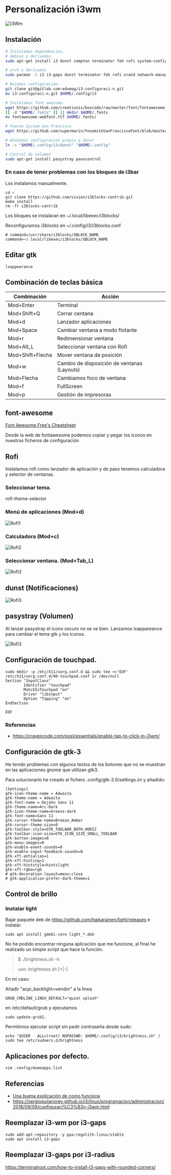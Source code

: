 # Personalización i3wm

![I3Wm](./img/Screenshot-01.png)

## Instalación

```bash
# Instalamos dependencias.
# debian o derivadas.
sudo apt-get install i3 dunst compton terminator feh rofi system-config-printer gdebi-core network-manager-gnome xrand keychain

# arch o derivadas
sudo pacman -S i3 i3-gaps dunst terminator feh rofi xrand network-manager-applet keychain

# Bajamos configuración.
git clone git@gitlab.com:edumag/i3-configuraci-n.git
mv i3-configuraci-n.git $HOME/.config/i3

# Instalamos font awesome.
wget https://github.com/creationix/boxcode/raw/master/font/fontawesome-webfont.ttf
[[ -d "$HOME/.fonts" ]] || mkdir $HOME/.fonts
mv fontawesome-webfont.ttf $HOME/.fonts/

# Fuente System San Francisco
wget https://github.com/supermarin/YosemiteSanFranciscoFont/blob/master/System%20San%20Francisco%20Display%20Regular.ttf?raw=true -o "$HOME/.fonts/System San Francisco Display Regular.ttf"

# Añadimos configuración propia a dunst
ln -s "$HOME/.config/i3/dunst" "$HOME/.config"

# Control de volumen
sudo apt-get install pasystray pavucontrol
```

### En caso de tener problemas con los bloques de i3bar

Los instalamos manualmente.

```
cd ~
git clone https://github.com/vivien/i3blocks-contrib.git
make install
rm -fr i3blocks-contrib
```

Los bloques se instalaran en ~/.local/libexec/i3blocks/

Reconfiguramos i3blocks en ~/.config/i3/i3blocks.conf

```
# command=/usr/share/i3blocks/$BLOCK_NAME
command=~/.local/libexec/i3blocks/$BLOCK_NAME
```

## Editar gtk

```
lxappearance
```

## Combinación de teclas básica

| Combinación      | Acción                                      |
| ---------------- | ------------------------------------------- |
| Mod+Enter        | Terminal                                    |
| Mod+Shift+Q      | Cerrar centana                              |
| Mod+d            | Lanzador aplicaciones                       |
| Mod+Space        | Cambiar ventana a modo flotante             |
| Mod+r            | Redimensionar ventana                       |
| Mod+Alt_L        | Seleccionar ventana con Rofi                |
| Mod+Shift+Flecha | Mover ventana de posición                   |
| Mod+w            | Cambio de disposición de ventanas (Layouts) |
| Mod+Flecha       | Cambiamos foco de ventana                   |
| Mod+f            | FullScreen                                  |
| Mod+p            | Gestión de impresoras                       |

## font-awesome

[Font Awesome Free's Cheatsheet](https://fontawesome.com/cheatsheet?from=io)

Desde la web de fontawesome podemos copiar y pegar los iconos en nuestros
ficheros de configuración

## Rofi

Instalamos rofi como lanzador de aplicación
y de paso tenemos calculadora y selector de
ventanas.

### Seleccionar tema.

rofi-theme-selector

### Menú de aplicaciones (Mod+d)

![Rofi1](./img/i3wm-02.png)

### Calculadora (Mod+c)

![Rofi2](./img/i3wm-03.png)

### Seleccionar ventana. (Mod+Tab_L)

![Rofi3](./img/i3wm-04.png)

## dunst (Notificaciones)

![Rofi3](./img/i3wm-05.png)

## pasystray (Volumen)

Al lanzar pasystray el icono oscuro no se ve bien.
Lanzamos lxappareance para cambiar el tema gtk y los iconos.

![Rofi3](./img/i3wm-06.png)

## Configuración de touchpad.

```
sudo mkdir -p /etc/X11/xorg.conf.d && sudo tee <<'EOF' /etc/X11/xorg.conf.d/90-touchpad.conf 1> /dev/null
Section "InputClass"
        Identifier "touchpad"
        MatchIsTouchpad "on"
        Driver "libinput"
        Option "Tapping" "on"
EndSection

EOF
```
### Referencias

- https://cravencode.com/post/essentials/enable-tap-to-click-in-i3wm/

## Configuración de gtk-3

He tenido problemas con algunos textos de los botones que no se muestran en las aplicaciones gnome que utilizan gtk3.

Para solucionarlo he creado el fichero .config/gtk-3.0/settings.ini y añadido:

```
[Settings]
gtk-icon-theme-name = Adwaita
gtk-theme-name = Adwaita
gtk-font-name = DejaVu Sans 11
gtk-theme-name=Arc-Dark
gtk-icon-theme-name=breeze-dark
gtk-font-name=Sans 11
gtk-cursor-theme-name=Breeze_Amber
gtk-cursor-theme-size=0
gtk-toolbar-style=GTK_TOOLBAR_BOTH_HORIZ
gtk-toolbar-icon-size=GTK_ICON_SIZE_SMALL_TOOLBAR
gtk-button-images=0
gtk-menu-images=0
gtk-enable-event-sounds=0
gtk-enable-input-feedback-sounds=0
gtk-xft-antialias=1
gtk-xft-hinting=1
gtk-xft-hintstyle=hintslight
gtk-xft-rgba=rgb
# gtk-decoration-layout=menu:close
# gtk-application-prefer-dark-theme=1

```

## Control de brillo

### Instalar light

Bajar paquete deb de https://github.com/haikarainen/light/releases e instalar.

```
sudo apt install gdebi-core light_*.deb
```

No he podido encontrar ninguna aplicación que me funcione, al final he realizado un simple script que hace la función.

> $ ./brightness.sh -h
>
> uso: brightness.sh [+|-]

En mi caso:

Añadir "acpi_backlight=vendor" a la linea

```
GRUB_CMDLINE_LINUX_DEFAULT="quiet splash"
```

en /etc/default/grub y ejecutamos

`sudo update-grub2.`

Permitimos ejecutar script sin pedir contraseña desde sudo:

```
echo "$USER   ALL=(root) NOPASSWD: $HOME/.config/i3/brightness.sh" | sudo tee /etc/sudoers.d/brightness
```

## Aplicaciones por defecto.

```
vim .config/mimeapps.list
```

## Referencias

- [Una buena explicación de como funciona](https://github.com/bookercodes/dotfiles.git)
- https://sergioquijanorey.github.io/i3/linux/programacion/administracion/2018/09/09/configuraci%C3%B3n-i3wm.html


## Reemplazar i3-wm por i3-gaps

```
sudo add-apt-repository -y ppa:regolith-linux/stable
sudo apt install i3-gaps
```

## Reemplazar i3-gaps por i3-radius

https://terminalroot.com/how-to-install-i3-gaps-with-rounded-corners/


